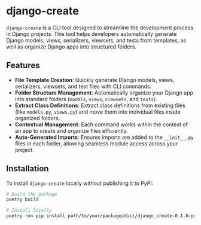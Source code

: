# django-create

`django-create` is a CLI tool designed to streamline the development process in Django projects. This tool helps developers automatically generate Django models, views, serializers, viewsets, and tests from templates, as well as organize Django apps into structured folders.

## Features

- **File Template Creation**: Quickly generate Django models, views, serializers, viewsets, and test files with CLI commands.
- **Folder Structure Management**: Automatically organize your Django app into standard folders (`models`, `views`, `viewsets`, and `tests`).
- **Extract Class Definitions**: Extract class definitions from existing files (like `models.py`, `views.py`) and move them into individual files inside organized folders.
- **Contextual Management**: Each command works within the context of an app to create and organize files efficiently.
- **Auto-Generated Imports**: Ensures imports are added to the `__init__.py` files in each folder, allowing seamless module access across your project.

## Installation

To install `django-create` locally without publishing it to PyPI:

```bash
# Build the package
poetry build

# Install locally
poetry run pip install path/to/your/package/dist/django_create-0.1.0-py3-none-any.whl

